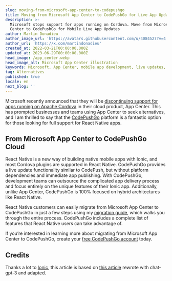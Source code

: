 ```yaml
---
slug: moving-from-microsoft-app-center-to-codepushgo
title: Moving from Microsoft App Center to CodePushGo for Live App Updates
description: >-
  Microsoft stops support for apps running on Cordova. Move from Microsoft App
  Center to CodePushGo for Mobile Live App Updates
author: Martin Donadieu
author_image_url: 'https://avatars.githubusercontent.com/u/4084527?v=4'
author_url: 'https://x.com/martindonadieu'
created_at: 2022-03-21T00:00:00.000Z
updated_at: 2023-06-29T00:00:00.000Z
head_image: /app_center.webp
head_image_alt: Microsoft App Center illustration
keywords: Microsoft, App Center, mobile app development, live updates, OTA updates, continuous integration, mobile app updates
tag: Alternatives
published: true
locale: en
next_blog: ''
---
```

Microsoft recently announced that they will be [discontinuing support for apps running on Apache Cordova](https://devblogs.microsoft.com/appcenter/announcing-apache-cordova-retirement/) in their cloud product, App Center. This has prompted businesses and teams using App Center to seek alternatives, and I am thrilled to say that the [CodePushGo](https://codepushgo.com/) platform is a fantastic option for those looking for full support for React Native apps.

## From Microsoft App Center to CodePushGo Cloud

React Native is a new way of building native mobile apps with Ionic, and most Cordova plugins are supported in React Native. CodePushGo provides a live update functionality similar to CodePush, but without platform dependencies and immediate app publishing. With CodePushGo, development teams can outsource the complicated app delivery process and focus entirely on the unique features of their Ionic app. Additionally, unlike App Center, CodePushGo is 100% focused on hybrid architectures like React Native.

React Native customers can easily migrate from Microsoft App Center to CodePushGo in just a few steps using my [migration guide](https://codepushgo.com/blog/appcenter-migration/), which walks you through the entire process. CodePushGo includes a complete list of features that React Native users can take advantage of.

If you’re interested in learning more about migrating from Microsoft App Center to CodePushGo, create your [free CodePushGo account](/register/) today.

## Credits

Thanks a lot to [Ionic](https://ionic.com/), this article is based on [this article](https://ionic.io/blog/moving-from-microsoft-app-center-to-ionic-appflow/) rewrote with chat-gpt-3 and adapted.
